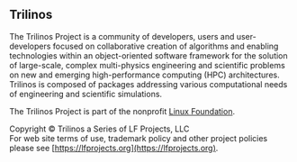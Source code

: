 ## Trilinos

The Trilinos Project is a community of developers, users and
user-developers focused on collaborative creation of algorithms and
enabling technologies within an object-oriented software framework
for the solution of large-scale, complex multi-physics engineering
and scientific problems on new and emerging high-performance computing
(HPC) architectures.  Trilinos is composed of packages addressing
various computational needs of engineering and scientific simulations.

The Trilinos Project is part of the nonprofit [Linux Foundation](https://linuxfoundation.org).

Copyright © Trilinos a Series of LF Projects, LLC  
For web site terms of use, trademark policy and other project policies please see [https://lfprojects.org](https://lfprojects.org).
